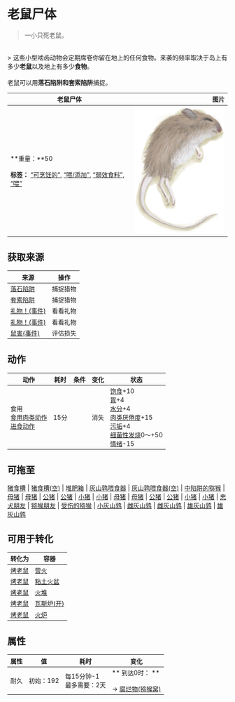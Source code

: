 # 老鼠尸体  
> 一小只死老鼠。  
<br>  
> 这些小型啮齿动物会定期席卷你留在地上的任何食物。来袭的频率取决于岛上有多少<b>老鼠</b>以及地上有多少<b>食物</b>。<br><br>老鼠可以用<b>落石陷阱和套索陷阱</b>捕捉。  
  
  老鼠尸体  |   图片   
 ----  |  ----:   
 **重量：**50<br><br>**标签：**	[“可烹饪的”](tag_Cookable.md), [“喂/添加”](tag_Feed.md), [“弱效食料”](tag_FeedWeak.md), [“喂”](tag_Meat.md)  |  <img decoding="async" src="Sprite/Mouse.png" href="a.md" style="max-width:300px;max-height:300px;">   
  
## 获取来源  
来源  |  操作  
----  |  ----  
[落石陷阱](DeadfallTrap.md)  |  捕捉猎物  
[套索陷阱](SnareTrap.md)  |  捕捉猎物  
[礼物！(事件)](Event_DogFriendGift.md)  |  看看礼物  
[礼物！(事件)](Event_MacaqueFriendGift.md)  |  看看礼物  
[鼠害(事件)](Event_MouseDamage.md)  |  评估损失  
## 动作  
动作  |  耗时  |  条件  |  变化  |  状态  
----  |  ----  |  ----  |  ----  |  ----  
食用<br>[食用肉类动作](CarnivorousAction.md)<br>[进食动作](EatingAction.md)  |  15分  |    |  消失  |  [饱食](Satiation.md)+10<br>[胃](Stomach.md)+4<br>[水分](Hydration.md)+4<br>[肉类<nobr>厌倦度</nobr>](SaturationMeat.md)+15<br>[污垢](Filth.md)+4<br>[细菌性发烧](BacteriaFever.md)0～+50<br>[情绪](Morale.md)-15  
## 可拖至  
[猪食槽](BoarFeeder.md) | [猪食槽(空)](BoarFeederEmpty.md) | [堆肥箱](CompostBin.md) | [灰山鹑喂食器](PartridgeFeeder.md) | [灰山鹑喂食器(空)](PartridgeFeederEmpty.md) | [中陷阱的猕猴](CageTrapMacaque.md) | [母猪](BoarEnclosureFemale.md) | [母猪](BoarEnclosureFemale.md) | [公猪](BoarEnclosureMale.md) | [公猪](BoarEnclosureMale.md) | [小猪](BoarEnclosurePiglet.md) | [小猪](BoarEnclosurePiglet.md) | [母猪](BoarTiedFemale.md) | [母猪](BoarTiedFemale.md) | [公猪](BoarTiedMale.md) | [公猪](BoarTiedMale.md) | [小猪](BoarTiedPiglet.md) | [小猪](BoarTiedPiglet.md) | [忠犬朋友](DogFriend.md) | [猕猴朋友](MacaqueFriend.md) | [受伤的猕猴](MacaqueWounded.md) | [小灰山鹑](PartridgeChick.md) | [雌灰山鹑](PartridgeFemaleEnclosure.md) | [雌灰山鹑](PartridgeFemaleLive.md) | [雄灰山鹑](PartridgeMaleEnclosure.md) | [雄灰山鹑](PartridgeMaleLive.md)  
## 可用于转化  
转化为  |  容器  
----  |  ----  
[烤老鼠](MouseCooked.md)  |  [营火](Campfire.md)  
[烤老鼠](MouseCooked.md)  |  [粘土火盆](ClayFirePit.md)  
[烤老鼠](MouseCooked.md)  |  [火堆](Fire.md)  
[烤老鼠](MouseCooked.md)  |  [瓦斯炉(开)](GasCookerOn.md)  
[烤老鼠](MouseCooked.md)  |  [火炉](Stove.md)  
## 属性   
属性  |  值  |  耗时  |  变化  
----  |  ----  |  ----  |  ----  
耐久  |  初始：192  |  每15分钟-1<br>最多需要：2天  |  ** 到达0时： **<br><br>→ [腐烂物(猕猴窝)](RottenRemains.md)  
